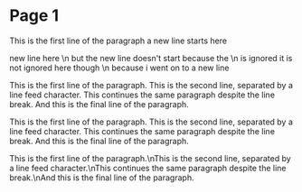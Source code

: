# Page 1

This is the first line of the paragraph
a new line starts here

new line here \n but the new line doesn't start because the \n is ignored
it is not ignored here though \n 
because i went on to a new line 


This is the first line of the paragraph.
This is the second line, separated by a line feed character.
This continues the same paragraph despite the line break.
And this is the final line of the paragraph.


This is the first line of the paragraph.
This is the second line, separated by a line feed character.
This continues the same paragraph despite the line break.
And this is the final line of the paragraph.


This is the first line of the paragraph.\nThis is the second line, separated by a line feed character.\nThis continues the same paragraph despite the line break.\nAnd this is the final line of the paragraph.
